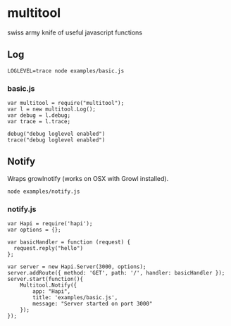 multitool
=========

swiss army knife of useful javascript functions


## Log

    LOGLEVEL=trace node examples/basic.js

### basic.js
    var multitool = require("multitool");
    var l = new multitool.Log();
    var debug = l.debug;
    var trace = l.trace;
    
    debug("debug loglevel enabled")
    trace("debug loglevel enabled")


## Notify

Wraps growlnotify (works on OSX with Growl installed).

    node examples/notify.js

### notify.js

    var Hapi = require('hapi');
    var options = {};

    var basicHandler = function (request) {
      request.reply("hello")
    };

    var server = new Hapi.Server(3000, options);
    server.addRoute({ method: 'GET', path: '/', handler: basicHandler });
    server.start(function(){
        Multitool.Notify({
            app: "Hapi",
            title: 'examples/basic.js',
            message: "Server started on port 3000"
        });
    });